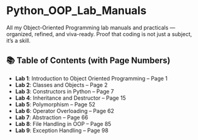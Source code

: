 # Python_OOP_Lab_Manuals
 All my Object-Oriented Programming lab manuals and practicals — organized, refined, and viva-ready. Proof that coding is not just a subject, it’s a skill.
## 📚 Table of Contents (with Page Numbers)

- **Lab 1**: Introduction to Object Oriented Programming – Page 1  
- **Lab 2**: Classes and Objects – Page 2  
- **Lab 3**: Constructors in Python – Page 7  
- **Lab 4**: Inheritance and Destructor – Page 15  
- **Lab 5**: Polymorphism – Page 52  
- **Lab 6**: Operator Overloading – Page 62  
- **Lab 7**: Abstraction – Page 66  
- **Lab 8**: File Handling in OOP – Page 85  
- **Lab 9**: Exception Handling – Page 98
